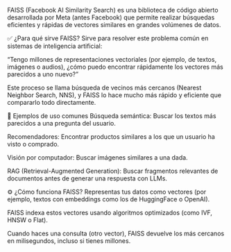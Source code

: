 FAISS (Facebook AI Similarity Search) es una biblioteca de código abierto desarrollada por Meta (antes Facebook) que permite realizar búsquedas eficientes y rápidas de vectores similares en grandes volúmenes de datos.

✅ ¿Para qué sirve FAISS?
Sirve para resolver este problema común en sistemas de inteligencia artificial:

“Tengo millones de representaciones vectoriales (por ejemplo, de textos, imágenes o audios), ¿cómo puedo encontrar rápidamente los vectores más parecidos a uno nuevo?”

Este proceso se llama búsqueda de vecinos más cercanos (Nearest Neighbor Search, NNS), y FAISS lo hace mucho más rápido y eficiente que compararlo todo directamente.

📌 Ejemplos de uso comunes
Búsqueda semántica: Buscar los textos más parecidos a una pregunta del usuario.

Recomendadores: Encontrar productos similares a los que un usuario ha visto o comprado.

Visión por computador: Buscar imágenes similares a una dada.

RAG (Retrieval-Augmented Generation): Buscar fragmentos relevantes de documentos antes de generar una respuesta con LLMs.

⚙️ ¿Cómo funciona FAISS?
Representas tus datos como vectores (por ejemplo, textos con embeddings como los de HuggingFace o OpenAI).

FAISS indexa estos vectores usando algoritmos optimizados (como IVF, HNSW o Flat).

Cuando haces una consulta (otro vector), FAISS devuelve los más cercanos en milisegundos, incluso si tienes millones.

